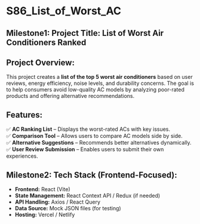 # S86_List_of_Worst_AC

## Milestone1: **Project Title:** **List of Worst Air Conditioners Ranked**  

## **Project Overview:**
This project creates a **list of the top 5 worst air conditioners** based on user reviews, energy efficiency, noise levels, and durability concerns. The goal is to help consumers avoid low-quality AC models by analyzing poor-rated products and offering alternative recommendations.

## **Features:**
✅ **AC Ranking List** – Displays the worst-rated ACs with key issues.  
✅ **Comparison Tool** – Allows users to compare AC models side by side.  
✅ **Alternative Suggestions** – Recommends better alternatives dynamically.  
✅ **User Review Submission** – Enables users to submit their own experiences.  

## Milestone2: **Tech Stack (Frontend-Focused):**  
- **Frontend:** React (Vite)   
- **State Management:** React Context API / Redux (if needed)  
- **API Handling:** Axios / React Query  
- **Data Source:** Mock JSON files (for testing)  
- **Hosting:** Vercel / Netlify  
